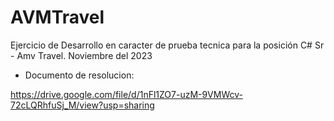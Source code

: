# AVMTravel
Ejercicio de Desarrollo en caracter de prueba tecnica para la posición C# Sr - Amv Travel. Noviembre del 2023

- Documento de resolucion:

https://drive.google.com/file/d/1nFl1ZO7-uzM-9VMWcv-72cLQRhfuSj_M/view?usp=sharing
